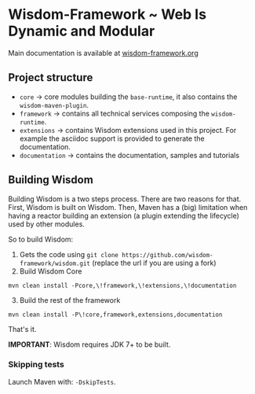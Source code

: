 # Wisdom-Framework ~ Web Is Dynamic and Modular

Main documentation is available at [wisdom-framework.org](http://wisdom-framework.org)

## Project structure

* `core` -> core modules building the `base-runtime`, it also contains the `wisdom-maven-plugin`.
* `framework` -> contains all technical services composing the `wisdom-runtime`.
* `extensions` -> contains Wisdom extensions used in this project. For example the asciidoc support is provided to
generate the documentation.
* `documentation` -> contains the documentation, samples and tutorials

## Building Wisdom

Building Wisdom is a two steps process. There are two reasons for that. First, Wisdom is built on Wisdom. Then, Maven
has a (big) limitation when having a reactor building an extension (a plugin extending the lifecycle) used by other
modules.

So to build Wisdom:

1. Gets the code using `git clone https://github.com/wisdom-framework/wisdom.git` (replace the url if you are using a
 fork)
2. Build Wisdom Core
````
mvn clean install -Pcore,\!framework,\!extensions,\!documentation
````
3. Build the rest of the framework
````
mvn clean install -P\!core,framework,extensions,documentation
````

That's it.

**IMPORTANT**: Wisdom requires JDK 7+ to be built.

### Skipping tests

Launch Maven with: `-DskipTests`.
